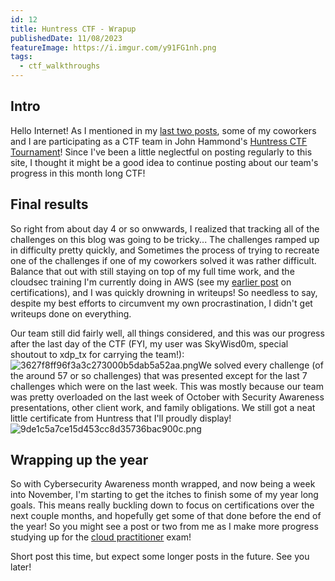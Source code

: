```yaml
---
id: 12
title: Huntress CTF - Wrapup
publishedDate: 11/08/2023
featureImage: https://i.imgur.com/y91FG1nh.png
tags:
  - ctf_walkthroughs
---
```


## Intro
Hello Internet!
As I mentioned in my [last two posts](https://screamintothevoid.today/blog/10), some of my coworkers and I are participating as a CTF team in John Hammond's [Huntress CTF Tournament](https://huntress.ctf.games/)! Since I've been a little neglectful on posting regularly to this site, I thought it might be a good idea to continue posting about our team's progress in this month long CTF!

## Final results
So right from about day 4 or so onwwards, I realized that tracking all of the challenges on this blog was going to be tricky... The challenges ramped up in difficulty pretty quickly, and Sometimes the process of trying to recreate one of the challenges if one of my coworkers solved it was rather difficult. Balance that out with still staying on top of my full time work, and the cloudsec training I'm currently doing in AWS (see my [earlier post](https://screamintothevoid.today/blog/9) on certifications), and I was quickly drowning in writeups! So needless to say, despite my best efforts to circumvent my own procrastination, I didn't get writeups done on everything. 

Our team still did fairly well, all things considered, and this was our progress after the last day of the CTF (FYI, my user was SkyWisd0m, special shoutout to xdp_tx for carrying the team!):
![3627f8ff96f3a3c273000b5dab5a52aa.png](https://i.imgur.com/d8K2EUq.png)We solved every challenge (of the around 57 or so challenges) that was presented except for the last 7 challenges which were on the last week. This was mostly because our team was pretty overloaded on the last week of October with Security Awareness presentations, other client work, and family obligations.
We still got a neat little certificate from Huntress that I'll proudly display!
![9de1c5a7ce15d453cc8d35736bac900c.png](https://i.imgur.com/y91FG1n.png)
## Wrapping up the year
So with Cybersecurity Awareness month wrapped, and now being a week into November, I'm starting to get the itches to finish some of my year long goals. This means really buckling down to focus on certifications over the next couple months, and hopefully get some of that done before the end of the year!
So you might see a post or two from me as I make more progress studying up for the [cloud practitioner](https://aws.amazon.com/certification/certified-cloud-practitioner/) exam!

Short post this time, but expect some longer posts in the future.
See you later!